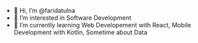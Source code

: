 - 👋 Hi, I’m @faridatulna
- 👀 I’m interested in Software Development
- 🌱 I’m currently learning Web Developement with React, Mobile Development with Kotlin, Sometime about Data

<!---
faridatulna/faridatulna is a ✨ special ✨ repository because its `README.md` (this file) appears on your GitHub profile.
You can click the Preview link to take a look at your changes.
--->
